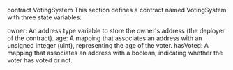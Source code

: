 contract VotingSystem 
This section defines a contract named VotingSystem with three state variables:

owner: An address type variable to store the owner's address (the deployer of the contract).
age: A mapping that associates an address with an unsigned integer (uint), representing the age of the voter.
hasVoted: A mapping that associates an address with a boolean, indicating whether the voter has voted or not.
